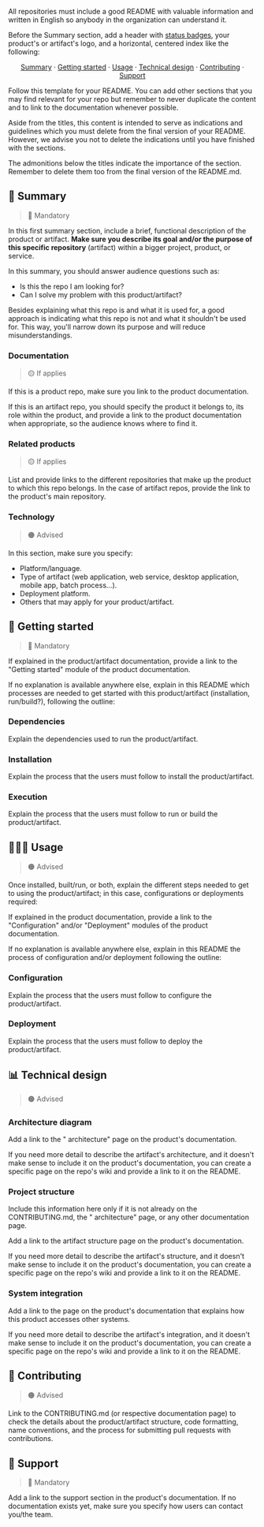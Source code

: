 All repositories must include a good README with valuable information and written in English so anybody in the organization can understand it.

Before the Summary section, add a header with [status badges](https://docs.github.com/en/actions/managing-workflow-runs/adding-a-workflow-status-badge), your product's or artifact's logo, and a horizontal, centered index like the following:

<p align="center">
<a href="#-summary">Summary</a> · 
<a href="#-getting-started">Getting started</a> · 
<a href="#-usage">Usage</a> · 
<a href="#-technical-design">Technical design</a> · 
<a href="#-contributing">Contributing</a> · 
<a href="#-support">Support</a>
</p>

Follow this template for your README. You can add other sections that you may find relevant for your repo but remember to never duplicate the content and to link to the documentation whenever possible.

Aside from the titles, this content is intended to serve as indications and guidelines which you must delete from the final version of your README. However, we advise you not to delete the indications until you have finished with the sections.

The admonitions below the titles indicate the importance of the section. Remember to delete them too from the final version of the README.md.

## 📜 Summary
>  🔴 Mandatory

In this first summary section, include a brief, functional description of the product or artifact. **Make sure you describe its goal and/or the purpose of this specific repository** (artifact) within a bigger project, product, or service.

In this summary, you should answer audience questions such as:

- Is this the repo I am looking for?
- Can I solve my problem with this product/artifact?

Besides explaining what this repo is and what it is used for, a good approach is indicating what this repo is not and what it shouldn't be used for. This way, you'll narrow down its purpose and will reduce misunderstandings.

### Documentation
>  🟡 If applies

If this is a product repo, make sure you link to the product documentation.

If this is an artifact repo, you should specify the product it belongs to, its role within the product, and provide a link to the product documentation when appropriate, so the audience knows where to find it.

### Related products
>  🟡 If applies

List and provide links to the different repositories that make up the product to which this repo belongs. In the case of artifact repos, provide the link to the product's main repository.

### Technology
>  🟠 Advised

In this section, make sure you specify:

- Platform/language.
- Type of artifact (web application, web service, desktop application, mobile app, batch process...).
- Deployment platform.
- Others that may apply for your product/artifact.

## 🚀 Getting started
>  🔴 Mandatory

If explained in the product/artifact documentation, provide a link to the "Getting started" module of the product documentation.

If no explanation is available anywhere else, explain in this README which processes are needed to get started with this product/artifact (installation, run/build?), following the outline:

### Dependencies

Explain the dependencies used to run the product/artifact.

### Installation

Explain the process that the users must follow to install the product/artifact.

### Execution

Explain the process that the users must follow to run or build the product/artifact.

## 🧑🏻‍💻 Usage
>  🟠 Advised

Once installed, built/run, or both, explain the different steps needed to get to using the product/artifact; in this case, configurations or deployments required:

If explained in the product documentation, provide a link to the "Configuration" and/or "Deployment" modules of the product documentation.

If no explanation is available anywhere else, explain in this README the process of configuration and/or deployment following the outline:

### Configuration

Explain the process that the users must follow to configure the product/artifact.

### Deployment

Explain the process that the users must follow to deploy the product/artifact.

## 📊 Technical design
>  🟠 Advised

### Architecture diagram

Add a link to the "<product> architecture" page on the product's documentation.

If you need more detail to describe the artifact's architecture, and it doesn't make sense to include it on the product's documentation, you can create a specific page on the repo's wiki and provide a link to it on the README.

### Project structure

Include this information here only if it is not already on the CONTRIBUTING.md, the "<product> architecture" page, or any other documentation page.

Add a link to the artifact structure page on the product's documentation.

If you need more detail to describe the artifact's structure, and it doesn't make sense to include it on the product's documentation, you can create a specific page on the repo's wiki and provide a link to it on the README.

### System integration

Add a link to the page on the product's documentation that explains how this product accesses other systems.

If you need more detail to describe the artifact's integration, and it doesn't make sense to include it on the product's documentation, you can create a specific page on the repo's wiki and provide a link to it on the README.

## 🤝 Contributing
>  🟠 Advised

Link to the CONTRIBUTING.md (or respective documentation page) to check the details about the product/artifact structure, code formatting, name conventions, and the process for submitting pull requests with contributions.

## 🧰 Support
>  🔴 Mandatory

Add a link to the support section in the product's documentation. If no documentation exists yet, make sure you specify how users can contact you/the team.